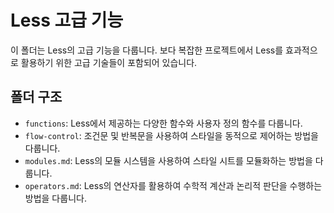 # Less 고급 기능

이 폴더는 Less의 고급 기능을 다룹니다. 보다 복잡한 프로젝트에서 Less를 효과적으로 활용하기 위한 고급 기술들이 포함되어 있습니다.

## 폴더 구조
- `functions`: Less에서 제공하는 다양한 함수와 사용자 정의 함수를 다룹니다.
- `flow-control`: 조건문 및 반복문을 사용하여 스타일을 동적으로 제어하는 방법을 다룹니다.
- `modules.md`: Less의 모듈 시스템을 사용하여 스타일 시트를 모듈화하는 방법을 다룹니다.
- `operators.md`: Less의 연산자를 활용하여 수학적 계산과 논리적 판단을 수행하는 방법을 다룹니다.
